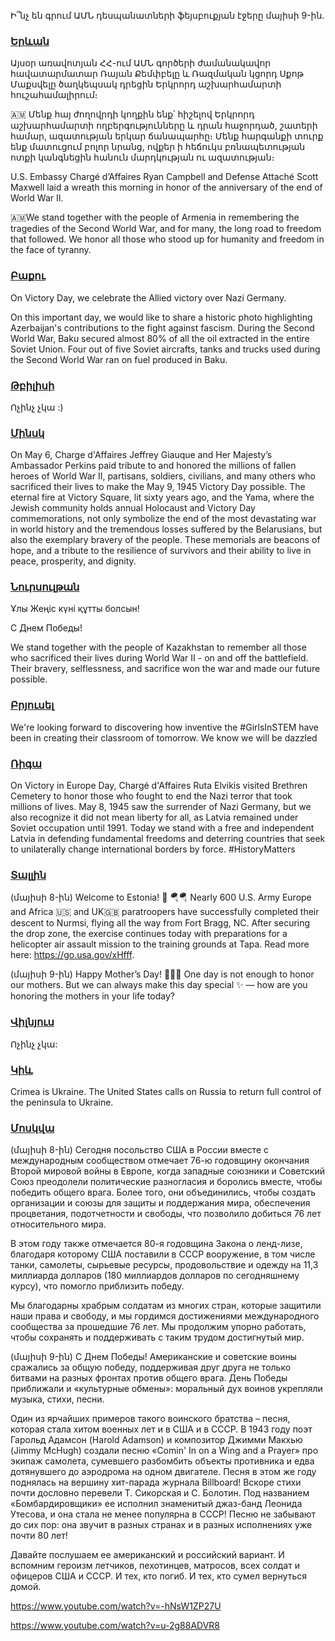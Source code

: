 Ի՞նչ են գրում ԱՄՆ դեսպանատների ֆեյսբուքյան էջերը մայիսի 9-ին․

### [Երևան](https://www.facebook.com/usembarmenia/posts/10159359039102673)

Այսօր առավոտյան ՀՀ-ում ԱՄՆ գործերի ժամանակավոր հավատարմատար Ռայան Քեմփբելը և Ռազմական կցորդ Սքոթ Մաքսվելը ծաղկեպսակ դրեցին Երկրորդ աշխարհամարտի հուշահամալիրում։ 

🇦🇲 Մենք հայ ժողովրդի կողքին ենք՝ հիշելով Երկրորդ աշխարհամարտի ողբերգությունները և դրան հաջորդած, շատերի համար, ազատության երկար ճանապարհը։ Մենք հարգանքի տուրք ենք մատուցում բոլոր նրանց, ովքեր ի հեճուկս բռնապետության ոտքի կանգնեցին հանուն մարդկության ու ազատության։ 

U.S. Embassy Chargé d’Affaires Ryan Campbell and Defense Attaché Scott Maxwell laid a wreath this morning in honor of the anniversary of the end of World War II. 

🇦🇲We stand together with the people of Armenia in remembering the tragedies of the Second World War, and for many, the long road to freedom that followed. We honor all those who stood up for humanity and freedom in the face of tyranny.

### [Բաքու](https://www.facebook.com/baku.usembassy/photos/a.847348001949779/5692140010803863/)
On Victory Day, we celebrate the Allied victory over Nazi Germany. 

On this important day, we would like to share a historic photo highlighting Azerbaijan's contributions to the fight against fascism. During the Second World War, Baku secured almost 80% of all the oil extracted in the entire Soviet Union. Four out of five Soviet aircrafts, tanks and trucks used during the Second World War ran on fuel produced in Baku.

### [Թբիլիսի](https://www.facebook.com/usingeo)
Ոչինչ չկա :)

### [Մինսկ](https://www.facebook.com/usembassy.minsk/posts/4012977008748307)
On May 6, Charge d'Affaires Jeffrey Giauque and Her Majesty’s Ambassador Perkins paid tribute to and honored the millions of fallen heroes of World War II, partisans, soldiers, civilians, and many others who sacrificed their lives to make the May 9, 1945 Victory Day possible.  The eternal fire at Victory Square, lit sixty years ago, and the Yama, where the Jewish community holds annual Holocaust and Victory Day commemorations, not only symbolize the end of the most devastating war in world history and the tremendous losses suffered by the Belarusians, but also the exemplary bravery of the people.  These memorials are beacons of hope, and a tribute to the resilience of survivors and their ability to live in peace, prosperity, and dignity.

### [Նուրսուլթան](https://www.facebook.com/usembassy.nursultan/posts/10160523370515348)
Ұлы Жеңіс күні құтты болсын!

С Днем Победы! 

We stand together with the people of Kazakhstan to remember all those who sacrificed their lives during World War II - on and off the battlefield. Their bravery, selflessness, and sacrifice won the war and made our future possible.

### [Բրյուսել](https://www.facebook.com/usembassybelgium/posts/10158649399793110)
We're looking forward to discovering how inventive the #GirlsInSTEM have been in creating their classroom of tomorrow. We know we will be dazzled 

### [Ռիգա](https://www.facebook.com/usembassyriga/posts/10159422353662458)
On Victory in Europe Day, Chargé d'Affaires Ruta Elvikis visited Brethren Cemetery to honor those who fought to end the Nazi terror that took millions of lives. May 8, 1945 saw the surrender of Nazi Germany, but we also recognize it did not mean liberty for all, as Latvia remained under Soviet occupation until 1991.  Today we stand with a free and independent Latvia in defending fundamental freedoms and deterring countries that seek to unilaterally change international borders by force. #HistoryMatters

### [Տալլին](https://www.facebook.com/estonia.usembassy/posts/10157988025336957)
(մայիսի 8-ին) Welcome to Estonia! 👋 🪂🪂  Nearly 600 U.S. Army Europe and Africa 🇺🇸 and UK🇬🇧 paratroopers have successfully completed their descent to Nurmsi, flying all the way from ​Fort Bragg, NC. After securing the drop zone, the exercise continues today with preparations for a helicopter air assault mission to the training grounds at Tapa. Read more here: https://go.usa.gov/xHfff.

(մայիսի 9-ին) Happy Mother’s Day! 💐🌸🌼 One day is not enough to honor our mothers. But we can always make this day special ✨ — how are you honoring the mothers in your life today?

### [Վիլնյուս](https://www.facebook.com/vilnius.usembassy)
Ոչինչ չկա:

### [Կիև](https://www.facebook.com/usdos.ukraine/photos/a.431664811935/10158977857361936/)
Crimea is Ukraine. The United States calls on Russia to return full control of the peninsula to Ukraine.

### [Մոսկվա](https://www.facebook.com/russia.usembassy/posts/3892461180808882)
(մայիսի 8-ին) Сегодня посольство США в России вместе с международным сообществом отмечает 76-ю годовщину окончания Второй мировой войны в Европе, когда западные союзники и Советский Союз преодолели политические разногласия и боролись вместе, чтобы победить общего врага. Более того, они объединились, чтобы создать организации и союзы для защиты и поддержания мира, обеспечения процветания, подотчетности и свободы, что позволило добиться 76 лет относительного мира. 

В этом году также отмечается 80-я годовщина Закона о ленд-лизе, благодаря которому США поставили в СССР вооружение, в том числе танки, самолеты, сырьевые ресурсы, продовольствие и одежду на 11,3 миллиарда долларов (180 миллиардов долларов по сегодняшнему курсу), что помогло приблизить победу. 

Мы благодарны храбрым солдатам из многих стран, которые защитили наши права и свободу, и мы гордимся достижениями международного сообщества за прошедшие 76 лет. Мы продолжим упорно работать, чтобы сохранять и поддерживать с таким трудом достигнутый мир. 

(մայիսի 9-ին) С Днем Победы! Американские и советские воины сражались за общую победу, поддерживая друг друга не только битвами на разных фронтах против общего врага. День Победы приближали и «культурные обмены»: моральный дух воинов укрепляли музыка, стихи, песни. 

Один из ярчайших примеров такого воинского братства – песня, которая стала хитом военных лет и в США и в СССР. В 1943 году поэт Гарольд Адамсон (Harold Adamson) и композитор Джимми Макхью (Jimmy McHugh) создали песню «Comin' In on a Wing and a Prayer» про экипаж самолета, сумевшего разбомбить объекты противника и едва дотянувшего до аэродрома на одном двигателе. Песня в этом же году поднялась на вершину хит-парада журнала Billboard! Вскоре стихи почти дословно перевели Т. Сикорская и С. Болотин. Под названием «Бомбардировщики» ее исполнил знаменитый джаз-банд Леонида Утесова, и она стала не менее популярна в СССР! Песню не забывают до сих пор: она звучит в разных странах и в разных исполнениях уже почти 80 лет!  

Давайте послушаем ее американский и российский вариант. И вспомним героизм летчиков, пехотинцев, матросов, всех солдат и офицеров США и СССР. И тех, кто погиб. И тех, кто сумел вернуться домой.

https://www.youtube.com/watch?v=-hNsW1ZP27U

https://www.youtube.com/watch?v=u-2g88ADVR8
